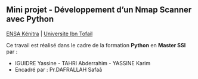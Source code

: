 ## Mini projet - Développement d’un Nmap Scanner avec Python 

[ENSA Kénitra](https://ensa.uit.ac.ma/) | [Universite Ibn Tofail](http://uit.ac.ma/)


Ce travail est réalisé dans le cadre de la formation **Python** en **Master SSI** par : 

* IGUIDRE Yassine - TAHRI Abderrahim - YASSINE Karim
* Encadré par : Pr.DAFRALLAH Safaâ
